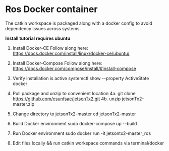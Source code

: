 # Ros Docker container
The catkin workspace is packaged along with a docker config to avoid dependency issues across systems.

**Install tutorial requires ubuntu**

1. Install Docker-CE
  Follow along here: https://docs.docker.com/install/linux/docker-ce/ubuntu/

2. Install Docker-Compose
  Follow along here: https://docs.docker.com/compose/install/#install-compose

3. Verify installation is active
  systemctl show --property ActiveState docker

4. Pull package and unzip to convenient location
  4a. git clone https://github.com/csunfsae/jetsonTx2.git
  4b. unzip jetsonTx2-master.zip

5. Change directory to jetsonTx2-master
  cd jetsonTx2-master

6. Build Docker environment
  sudo docker-compose up --build

7. Run Docker environment 
  sudo docker run -it jetsontx2-master_ros
  
8. Edit files locally && run catkin workspace commands via terminal/docker
